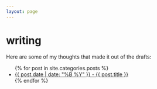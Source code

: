 ```yaml
---
layout: page
---
```


# writing

Here are some of my thoughts that made it out of the drafts:

<!-- {% for tag in site.tags %}

  <h3>{{ tag[0] }}</h3>
  <ul>
    {% for post in tag[1] %}
      <li><a href="{{ post.url }}">{{ post.date | date: "%B %Y" }} - {{ post.title }}</a></li>
    {% endfor %}
  </ul>
{% endfor %} -->

<ul>
  {% for post in site.categories.posts %}
    <li><a href="{{ post.url }}">{{ post.date | date: "%B %Y" }} - {{ post.title }}</a></li>
  {% endfor %}
</ul>